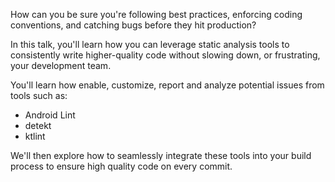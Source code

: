 How can you be sure you're following best practices, enforcing coding conventions, and catching bugs before they hit production?

In this talk, you'll learn how you can leverage static analysis tools to consistently write higher-quality code without slowing down, or frustrating, your development team.

You'll learn how enable, customize, report and analyze potential issues from tools such as:

- Android Lint
- detekt
- ktlint

We'll then explore how to seamlessly integrate these tools into your build process to ensure high quality code on every commit.
